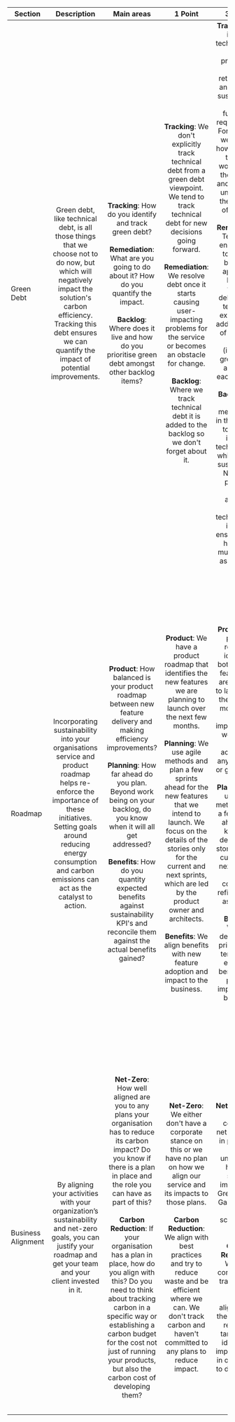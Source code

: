 | Section              | Description |                                                                                                                                                                                                                                                 Main areas                                                                                                                                                                                                                                                  |                                                                                                                                                                                            1 Point                                                                                                                                                                                             |                                                                                                                                                                                                                                                                                                                                                       3 Points                                                                                                                                                                                                                                                                                                                                                       |                                                                                                      5 Points                                                                                                      |
|----------------------|:-----------:|:-----------------------------------------------------------------------------------------------------------------------------------------------------------------------------------------------------------------------------------------------------------------------------------------------------------------------------------------------------------------------------------------------------------------------------------------------------------------------------------------------------------:|:----------------------------------------------------------------------------------------------------------------------------------------------------------------------------------------------------------------------------------------------------------------------------------------------------------------------------------------------------------------------------------------------:|:--------------------------------------------------------------------------------------------------------------------------------------------------------------------------------------------------------------------------------------------------------------------------------------------------------------------------------------------------------------------------------------------------------------------------------------------------------------------------------------------------------------------------------------------------------------------------------------------------------------------------------------------------------------------------------------------------------------------:|:------------------------------------------------------------------------------------------------------------------------------------------------------------------------------------------------------------------:|
| Green Debt           | Green debt, like technical debt, is all those things that we choose not to do now, but which will negatively impact the solution's carbon efficiency. Tracking this debt ensures we can quantify the impact of potential improvements. | **Tracking**: How do you identify and track green debt?<br/><br/>**Remediation**: What are you going to do about it? How do you quantify the impact.<br/><br/>**Backlog**: Where does it live and how do you prioritise green debt amongst other backlog items? | **Tracking**: We don't explicitly track technical debt from a green debt viewpoint. We tend to track technical debt for new decisions going forward.<br/><br/>**Remediation**: We resolve debt once it starts causing user-impacting problems for the service or becomes an obstacle for change.<br/><br/>**Backlog**: Where we track technical debt it is added to the backlog so we don't forget about it. | **Tracking**: We identify technical debt both proactively and retroactively and link it to sustainability non-functional  requirements. For instance, we analyze how resolving the debt would affect these NFRs and therefore understand the benefits of fixing it.<br/><br/>**Remediation**: Teams are encouraged to adopt a balanced approach. Beyond feature delivery, our teams are expected to address items of technical debt (including green debt) as part of each iteration<br/><br/> **Backlog**: We have mechanisms in the backlog to identify items of technical debt which impact sustainability NFRs. We prioritise these amongst other technical debt items to ensure we are having as much impact as possible. | **Tracking**: We identify technical debt both proactively and retroactively and link it to sustainability non-functional  requirements. For instance, we analyze how resolving the debt would affect these NFRs. We quantify the likely impact of remediating the debt.<br/><br/>**Remediation**: Like other practices including site-reliability engineering and error budgets, we have established a carbon budget which teams are targeted to spend to ensure we are making our services more efficient and waste less.<br/><br/>**Backlog**: We can easily identify items of green debt in the backlog and report on the anticipated benefits. |
| Roadmap              | Incorporating sustainability into your organisations service and product roadmap helps re-enforce the importance of these initiatives. Setting goals around reducing energy consumption and carbon emissions can act as the catalyst to action. | **Product**: How balanced is your product roadmap between new feature delivery and making efficiency improvements?<br/><br/>**Planning**: How far ahead do you plan. Beyond work being on your backlog, do you know when it will all get addressed?<br/><br/>**Benefits**: How do you quantity expected benefits against sustainability KPI's and reconcile them against the actual benefits gained? | **Product**: We have a product roadmap that identifies the new features we are planning to launch over the next few months.<br/><br/>**Planning**: We use agile methods and plan a few sprints ahead for the new features that we intend to launch. We focus on the details of the stories only for the current and next sprints, which are led by the product owner and architects.<br/><br/>**Benefits**: We align benefits with new feature adoption and impact to the business. |                                                                                                       **Product**: Our product roadmap identifies both the new features we are planning to launch over the next few months and the improvements we wish to make addressing any technical or green debt.<br/><br/>**Planning**: We use agile methods, plan a few sprints ahead and know the detail of the stories for the current and next sprints. We constantly refine stories as a team.<br/><br/>**Benefits**: Work is defined and prioritised in terms of its expected benefits and positive impact to the business.                                                                                                       | **Product**: Our product roadmap identifies both the new features we are planning to launch over the next few months and the improvements we wish to make addressing any technical or green debt.<br/><br/>**Planning**: We use agile methods, plan a few sprints ahead and know the detail of the stories for the current and next sprints. We constantly refine stories as a team. We build capacity into our plans to allow space for innovation to happen.<br/><br/>**Benefits**: Work is defined and prioritised in terms of its expected benefits and positive impact ot the business. We track these benefits through to realisation and report on this to the business. |
| Business Alignment   | By aligning your activities with your organization’s sustainability and net-zero goals, you can justify your roadmap and get your team and your client invested in it. | **Net-Zero**: How well aligned are you to any plans your organisation has to reduce its carbon impact? Do you know if there is a plan in place and the role you can have as part of this?<br/><br/>**Carbon Reduction**: If your organisation has a plan in place, how do you align with this? Do you need to think about tracking carbon in a specific way or establishing a carbon budget for the cost not just of running your products, but also the carbon cost of developing them? | **Net-Zero**: We either don't have a corporate stance on this or we have no plan on how we align our service and its impacts to those plans.<br/><br/>**Carbon Reduction**: We align with best practices and try to reduce waste and be efficient where we can. We don't track carbon and haven't committed to any plans to reduce impact. |                                                                                                                                                                                     **Net-Zero**: We have a corporate net-zero plan in place and we understand how our service impacts the Green House Gas Protocol (GHG) scopes 1, 2 and 3.<br/><br/>**Carbon Reduction**: We have committed to tracking our carbon impact aligned with the corporate reduction targets and identifying improvements in our service to deliver this.                                                                                                                                                                                     | **Net-Zero**: We have a corporate net-zero plan in place. We understand how our service impacts GHG scopes 1,2 and 3 and understand how our own impact needs to develop to align with corporate targets.<br/><br/>**Carbon Reduction**: We have committed to tracking and reducing our carbon impact aligned with the corporate reduction targets. We have established governance within our team to ensure we deliver on these commitments.
